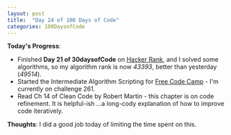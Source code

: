 ```yaml
---
layout: post
title:  "Day 24 of 100 Days of Code"
categories: 100DaysofCode
---
```


**Today's Progress**:
+ Finished **Day 21 of 30daysofCode** on [Hacker Rank](http://www.hackerrank.com), and I solved some algorithms, so my algorithm rank is now *43393*, better than yesterday (*49514*). 
+ Started the Intermediate Algorithm Scripting for [Free Code Camp]( https://www.freecodecamp.org) - I'm currently on challenge 261.
+ Read Ch 14 of Clean Code by Robert Martin - this chapter is on code refinement. It is helpful-ish ...a long-cody explanation of how to improve code iteratively.  

**Thoughts**: I did a good job today of limiting the time spent on this. 

